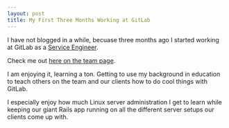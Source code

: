 ```yaml
---
layout: post
title: My First Three Months Working at GitLab
---
```


I have not blogged in a while, becuase three months ago I started working at
GitLab as a [Service Engineer](https://about.gitlab.com/jobs/service-engineer/).

Check me out [here on the team page](https://about.gitlab.com/team/).

I am enjoying it, learning a ton. Getting to use my background in education to
teach others on the team and our clients how to do cool things with GitLab.

I especially enjoy how much Linux server administration I get to learn while
keeping our giant Rails app running on all the different server setups our
clients come up with.
